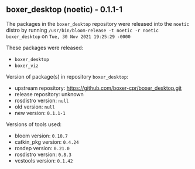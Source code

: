 ## boxer_desktop (noetic) - 0.1.1-1

The packages in the `boxer_desktop` repository were released into the `noetic` distro by running `/usr/bin/bloom-release -t noetic -r noetic boxer_desktop` on `Tue, 30 Nov 2021 19:25:29 -0000`

These packages were released:
- `boxer_desktop`
- `boxer_viz`

Version of package(s) in repository `boxer_desktop`:

- upstream repository: https://github.com/boxer-cpr/boxer_desktop.git
- release repository: unknown
- rosdistro version: `null`
- old version: `null`
- new version: `0.1.1-1`

Versions of tools used:

- bloom version: `0.10.7`
- catkin_pkg version: `0.4.24`
- rosdep version: `0.21.0`
- rosdistro version: `0.8.3`
- vcstools version: `0.1.42`



